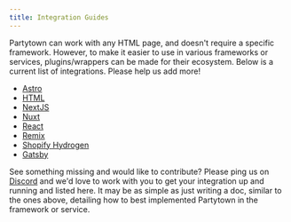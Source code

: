 ```yaml
---
title: Integration Guides
---
```


Partytown can work with any HTML page, and doesn't require a specific framework. However, to make it easier to use in various frameworks or services, plugins/wrappers can be made for their ecosystem. Below is a current list of integrations. Please help us add more!

- [Astro](/astro)
- [HTML](/html)
- [NextJS](/nextjs)
- [Nuxt](/nuxt)
- [React](/react)
- [Remix](/remix)
- [Shopify Hydrogen](/shopify-hydrogen)
- [Gatsby](/gatsby)

See something missing and would like to contribute? Please ping us on [Discord](https://discord.gg/hbuEtxdEZ3) and we'd love to work with you to get your integration up and running and listed here. It may be as simple as just writing a doc, similar to the ones above, detailing how to best implemented Partytown in the framework or service.
